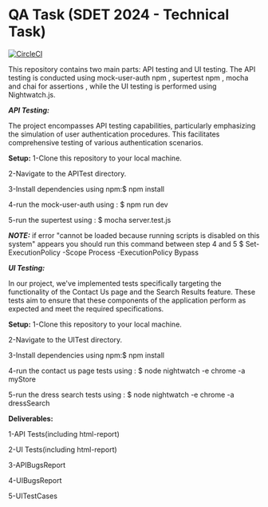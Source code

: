 # QA Task (SDET 2024 - Technical Task)

[![CircleCI](https://circleci.com/gh/bassel331/Testing_Task.git.svg?style=svg)](https://circleci.com/gh//bassel331/Testing_Task.git)

This repository contains two main parts: API testing and UI testing. The API testing is conducted using mock-user-auth npm , supertest npm , mocha and chai for assertions , while the UI testing is performed using Nightwatch.js.

***API Testing:***

The project encompasses API testing capabilities, particularly emphasizing the simulation of user authentication procedures. This facilitates comprehensive testing of various authentication scenarios.

****Setup:****
1-Clone this repository to your local machine.

2-Navigate to the APITest directory.

3-Install dependencies using npm:$ npm install

4-run the mock-user-auth using : $ npm run dev

5-run the supertest using : $ mocha server.test.js

*****NOTE:***** if error "cannot be loaded because running scripts is disabled on this system" appears you should run this command between step 4 and 5 $ Set-ExecutionPolicy -Scope Process -ExecutionPolicy Bypass


***UI Testing:***

In our project, we've implemented tests specifically targeting the functionality of the Contact Us page and the Search Results feature. These tests aim to ensure that these components of the application perform as expected and meet the required specifications.

****Setup:****
1-Clone this repository to your local machine.

2-Navigate to the UITest directory.

3-Install dependencies using npm:$ npm install

4-run the contact us page tests using : $ node nightwatch -e chrome -a myStore

5-run the dress search tests using : $ node nightwatch -e chrome -a dressSearch

****Deliverables:****

1-API Tests(including html-report)

2-UI Tests(including html-report)

3-APIBugsReport

4-UIBugsReport

5-UITestCases



